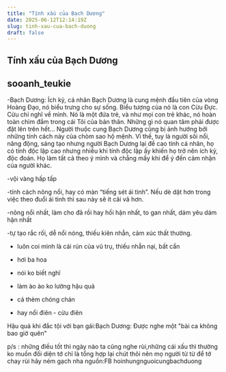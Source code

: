 ```yaml
---
title: "Tính xấu của Bạch Dương"
date: 2025-06-12T12:14:19Z
slug: tinh-xau-cua-bach-duong
draft: false
---
```


## Tính xấu của Bạch Dương

## sooanh_teukie

-Bạch Dương: Ích kỷ, cá nhân
Bạch Dương là cung mệnh đầu tiên của vòng Hoàng Đạo, nó biểu trưng cho sự sống. Biểu tượng của nó là con Cừu Đực. Cừu chỉ nghĩ về mình. Nó là một đứa trẻ, và như mọi con trẻ khác, nó hoàn toàn chìm đắm trong cái Tôi của bản thân. Những gì nó quan tâm phải được đặt lên trên hết… Người thuộc cung Bạch Dương cũng bị ảnh hưởng bởi những tính cách này của chòm sao hộ mệnh. Vì thế, tuy là người sôi nổi, năng động, sáng tạo nhưng người Bạch Dương lại đề cao tính cá nhân, họ có tính độc lập cao nhưng nhiều khi tính độc lập ấy khiến họ trở nên ích kỷ, độc đoán. Họ làm tất cả theo ý mình và chẳng mấy khi để ý đến cảm nhận của người khác.

-vội vàng hấp tấp
 
-tính cách nông nổi, hay có màn “tiếng sét ái tình”. Nếu dè dặt hơn trong việc theo đuổi ái tình thì sau này sẽ ít cãi vã hơn.

-nông nổi nhất, làm cho đã rồi hay hối hận nhất, to gan nhất, dám yêu dám hận nhất

-tự tạo rắc rối, dễ nổi nóng, thiếu kiên nhẫn, cảm xúc thất thường.

- luôn coi mình là cái rún của vũ trụ, thiếu nhẫn nại, bất cẩn

- hơi ba hoa

- nói ko biết nghĩ

- làm ào ào ko lường hậu quả

- cả thèm chóng chán

- hay nổi điên - cừu điên

Hậu quả khi đắc tội với bạn gái:Bạch Dương: Được nghe một "bài ca không bao giờ quên"
 
p/s : những điều tốt thì ngày nào ta cũng nghe rùi,những cái xấu thì thường ko muốn đối diện tớ chỉ là tổng hợp lại chút thôi nên mọ người từ từ để tớ chay rùi hãy ném gạch nha
nguồn:FB hoinhungnguoicungbachduong